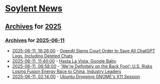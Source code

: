 # [Soylent News](../../../README.md)

## [Archives](../../index.md) for [2025](../index.md)

### [Archives](../../index.md) for [2025-06-11](index.md)

* [2025-06-11, 16:26:00](https://soylentnews.org/article.pl?sid=25/06/11/0127250&from=rss) - [OpenAI Slams Court Order to Save All ChatGPT Logs, Including Deleted Chats](https://soylentnews.org/article.pl?sid=25/06/11/0127250&from=rss)
* [2025-06-11, 11:40:00](https://soylentnews.org/article.pl?sid=25/06/11/0022207&from=rss) - [Hasta La Vista, Google Baby](https://soylentnews.org/article.pl?sid=25/06/11/0022207&from=rss)
* [2025-06-11, 06:58:00](https://soylentnews.org/article.pl?sid=25/06/10/1731239&from=rss) - [‘We're Definitely on the Back Foot’: U.S. Risks Losing Fusion Energy Race to China, Industry Leaders](https://soylentnews.org/article.pl?sid=25/06/10/1731239&from=rss)
* [2025-06-11, 02:14:00](https://soylentnews.org/article.pl?sid=25/06/10/1727213&from=rss) - [Ubuntu Dropping GNOME's X11 Session](https://soylentnews.org/article.pl?sid=25/06/10/1727213&from=rss)
